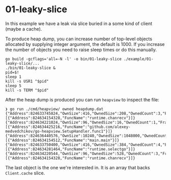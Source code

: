 # 01-leaky-slice

In this example we have a leak via slice buried in a some kind of client (maybe a cache).

To produce heap dump, you can increase number of top-level objects allocated by supplying integer argument, the default is 1000.
If you increase the number of objects you need to raise sleep times or do this manually.

```shell
go build -gcflags='all=-N -l' -o bin/01-leaky-slice ./example/01-leaky-slice/...
./bin/01-leaky-slice &
pid=$!
sleep 1
kill -s USR1 "$pid"
sleep 5
kill -s TERM "$pid"
```

After the heap dump is produced you can run `heapview` to inspect the file:

```plain
❯ go run ./cmd/heapview/ owned heapdump.dat
{"Address":824633745824,"OwnSize":416,"OwnedSize":208,"OwnedCount":3,"Frames":[{"Address":824634154328,"FuncName":"runtime.chanrecv"}]}
{"Address":824634221024,"OwnSize":96,"OwnedSize":16,"OwnedCount":1,"Frames":[{"Address":824634425216,"FuncName":"github.com/alexey-medvedchikov/go-heapview.SetupHandler.func1"}]}
{"Address":824636440576,"OwnSize":10240,"OwnedSize":1048000,"OwnedCount":2000,"Frames":[{"Address":824634154512,"FuncName":"main.main"}]}
{"Address":824633750400,"OwnSize":416,"OwnedSize":384,"OwnedCount":4,"Frames":[{"Address":824634281464,"FuncName":"runtime.selectgo"}]}
{"Address":824634220544,"OwnSize":96,"OwnedSize":528,"OwnedCount":3,"Frames":[{"Address":824634154328,"FuncName":"runtime.chanrecv"}]}
```

The last object is the one we're interested in. It is an array that backs `Client.cache` slice.